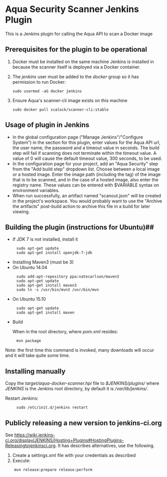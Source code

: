 # Aqua Security Scanner Jenkins Plugin #

This is a Jenkins plugin for calling the Aqua API to scan a Docker image

## Prerequisites for the plugin to be operational ##

1. Docker must be installed on the same machine Jenkins is installed in because the scanner itself is deployed via a Docker container.
2. The *jenkins* user must be added to the *docker* group so it has permission to run Docker:
 
     ```
     sudo usermod -aG docker jenkins
     ```
     
3. Ensure Aqua's scanner-cli image exists on this machine
 
     ```
     sudo docker pull scalock/scanner-cli:stable
     ```
     

## Usage of plugin in Jenkins ##
* In the global configuration page ("Manage Jenkins"/"Configure System") in the section for this plugin, enter values for the Aqua API url, the user name, the password and a timeout value in seconds. The build step will fail if scanning does not terminate within the timeout value. A value of 0 will cause the default timeout value, 300 seconds, to be used.
* In the configuration page for your project, add an "Aqua Security" step from the "Add build step" dropdown list. Choose between a local image or a hosted image. Enter the image path (including the tag) of the image that is to be scanned, and in the case of a hosted image, also enter the registry name. These values can be entered with $VARIABLE syntax on environment variables.
* When run successfully, an artifact named "scanout.json" will be created in the project's workspace. You would probably want to use the "Archive the artifacts" post-build action to archive this file in a build for later viewing.

## Building the plugin (instructions for Ubuntu)##

* If JDK 7 is not installed, install it
```
     sudo apt-get update
     sudo apt-get install openjdk-7-jdk
```

* Installing Maven3 (must be 3)
 *   On Ubuntu 14.04
 ```
      sudo add-apt-repository ppa:natecarlson/maven3
      sudo apt-get update
      sudo apt-get install maven3
      sudo ln -s /usr/bin/mvn3 /usr/bin/mvn
 ```
 *   On Ubuntu 15.10
 ```
      sudo apt-get update
      sudo apt-get install maven
 ```

*  Build

   When in the root directory, where *pom.xml* resides:
```
     mvn package
```
   Note: the first time this command is invoked, many downloads will occur and it will take quite some time.

## Installing manually ##
Copy the *target/aqua-docker-scanner.hpi* file to *$JENKINS/plugins/* where *JENKINS* is the Jenkins root directory, by default it is */var/lib/jenkins/*.

Restart Jenkins:
```
     sudo /etc/init.d/jenkins restart
```

## Publicly releasing a new version to jenkins-ci.org ##
See https://wiki.jenkins-ci.org/display/JENKINS/Hosting+Plugins#HostingPlugins-Releasingtojenkinsci.org. It has describes alternatives, use the following.

1. Create a settings.xml file with your credentials as described
2. Execute:
```
    mvn release:prepare release:perform
````
